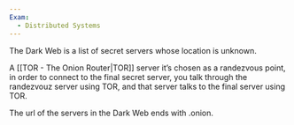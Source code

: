 ```yaml
---
Exam:
  - Distributed Systems
---
```

The Dark Web is a list of secret servers whose location is unknown.

A [[TOR - The Onion Router|TOR]] server it’s chosen as a randezvous point, in order to connect to the final secret server, you talk through the randezvouz server using TOR, and that server talks to the final server using TOR.

The url of the servers in the Dark Web ends with .onion.
